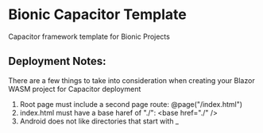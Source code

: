 # Bionic Capacitor Template

Capacitor framework template for Bionic Projects

## Deployment Notes:

There are a few things to take into consideration when creating your Blazor WASM project for Capacitor deployment
1. Root page must include a second page route: @page("/index.html")
1. index.html must have a base haref of "./": &#60;base href="./" /&#62;
1. Android does not like directories that start with _

